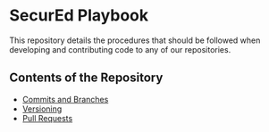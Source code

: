 # SecurEd Playbook

This repository details the procedures that should be followed when developing and contributing code to any of our repositories.

## Contents of the Repository

- [Commits and Branches](Commits-Branches.md)
- [Versioning](Versioning.md)
- [Pull Requests](Pull%20Requests/README.md)
